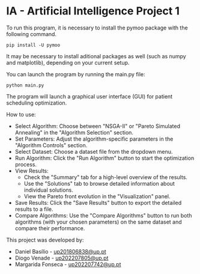 # IA - Artificial Intelligence Project 1

To run this program, it is necessary to install the pymoo package with the following command.

```pip install -U pymoo```

It may be necessary to install aditional packages as well (such as numpy and matplotlib), depending on your current setup.

You can launch the program by running the main.py file:

```python main.py```

The program will launch a graphical user interface (GUI) for patient scheduling optimization.

How to use:

- Select Algorithm: Choose between "NSGA-II" or "Pareto Simulated Annealing" in the "Algorithm Selection" section.
- Set Parameters: Adjust the algorithm-specific parameters in the "Algorithm Controls" section.
- Select Dataset: Choose a dataset file from the dropdown menu.
- Run Algorithm: Click the "Run Algorithm" button to start the optimization process.
- View Results:
    - Check the "Summary" tab for a high-level overview of the results.
    - Use the "Solutions" tab to browse detailed information about individual solutions.
    - View the Pareto front evolution in the "Visualization" panel.
- Save Results: Click the "Save Results" button to export the detailed results to a file.
- Compare Algorithms: Use the "Compare Algorithms" button to run both algorithms (with your chosen parameters) on the same dataset and compare their performance.

This project was developed by:
- Daniel Basílio - up201806838@up.pt
- Diogo Venade - up202207805@up.pt
- Margarida Fonseca - up202207742@up.pt
